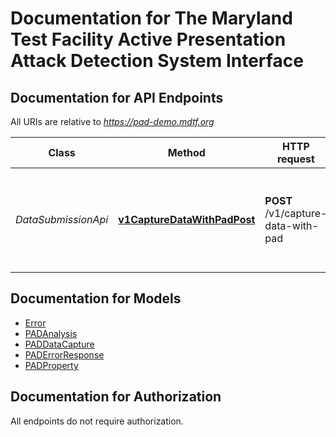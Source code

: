 # Documentation for The Maryland Test Facility Active Presentation Attack Detection System Interface

<a name="documentation-for-api-endpoints"></a>
## Documentation for API Endpoints

All URIs are relative to *https://pad-demo.mdtf.org*

| Class | Method | HTTP request | Description |
|------------ | ------------- | ------------- | -------------|
| *DataSubmissionApi* | [**v1CaptureDataWithPadPost**](Apis/DataSubmissionApi.md#v1capturedatawithpadpost) | **POST** /v1/capture-data-with-pad | Create a biometric data capture with associated PAD information. |


<a name="documentation-for-models"></a>
## Documentation for Models

 - [Error](./Models/Error.md)
 - [PADAnalysis](./Models/PADAnalysis.md)
 - [PADDataCapture](./Models/PADDataCapture.md)
 - [PADErrorResponse](./Models/PADErrorResponse.md)
 - [PADProperty](./Models/PADProperty.md)


<a name="documentation-for-authorization"></a>
## Documentation for Authorization

All endpoints do not require authorization.
